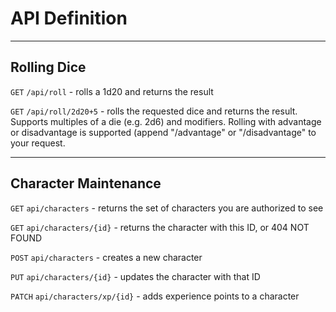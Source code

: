 # API Definition

---
## Rolling Dice
`GET` `/api/roll` - rolls a 1d20 and returns the result

`GET` `/api/roll/2d20+5` - rolls the requested dice and returns the result. Supports multiples of a die (e.g. 2d6) and modifiers. Rolling with advantage or disadvantage is supported (append "/advantage" or "/disadvantage" to your request.

---
## Character Maintenance
`GET` `api/characters` - returns the set of characters you are authorized to see

`GET` `api/characters/{id}` - returns the character with this ID, or 404 NOT FOUND 

`POST` `api/characters` - creates a new character

`PUT` `api/characters/{id}` - updates the character with that ID

`PATCH` `api/characters/xp/{id}` - adds experience points to a character

